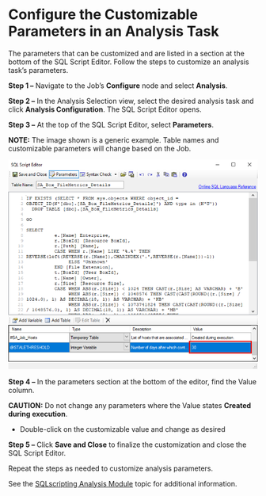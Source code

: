 # Configure the Customizable Parameters in an Analysis Task

The parameters that can be customized and are listed in a section at the bottom of the SQL Script Editor. Follow the steps to customize an analysis task’s parameters.

__Step 1 –__ Navigate to the Job’s __Configure__ node and select __Analysis__.

__Step 2 –__ In the Analysis Selection view, select the desired analysis task and click __Analysis Configuration__. The SQL Script Editor opens.

__Step 3 –__ At the top of the SQL Script Editor, select __Parameters__.

__NOTE:__ The image shown is a generic example. Table names and customizable parameters will change based on the Job.

![SQL Script Editor](/static/img/product_docs/accessanalyzer/accessanalyzer/enterpriseauditor/admin/jobs/job/configure/customizableparameters.png)

__Step 4 –__ In the parameters section at the bottom of the editor, find the Value column.

__CAUTION:__ Do not change any parameters where the Value states __Created during execution__.

- Double-click on the customizable value and change as desired

__Step 5 –__ Click __Save and Close__ to finalize the customization and close the SQL Script Editor.

Repeat the steps as needed to customize analysis parameters.

See the [SQLscripting Analysis Module](/docs/product_docs/accessanalyzer/accessanalyzer/enterpriseauditor/admin/analysis/sqlscripting.md) topic for additional information.

